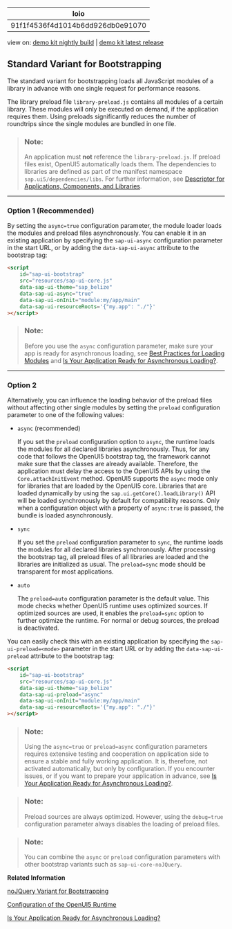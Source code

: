 <!-- loio91f1f4536f4d1014b6dd926db0e91070 -->

| loio |
| -----|
| 91f1f4536f4d1014b6dd926db0e91070 |

<div id="loio">

view on: [demo kit nightly build](https://openui5nightly.hana.ondemand.com/#/topic/91f1f4536f4d1014b6dd926db0e91070) | [demo kit latest release](https://openui5.hana.ondemand.com/#/topic/91f1f4536f4d1014b6dd926db0e91070)</div>

## Standard Variant for Bootstrapping

The standard variant for bootstrapping loads all JavaScript modules of a library in advance with one single request for performance reasons.

The library preload file `library-preload.js` contains all modules of a certain library. These modules will only be executed on demand, if the application requires them. Using preloads significantly reduces the number of roundtrips since the single modules are bundled in one file.

> ### Note:  
> An application must **not** reference the `library-preload.js`. If preload files exist, OpenUI5 automatically loads them. The dependencies to libraries are defined as part of the manifest namespace `sap.ui5/dependencies/libs`. For further information, see [Descriptor for Applications, Components, and Libraries](Descriptor_for_Applications,_Components,_and_Libraries_be0cf40.md).

***

<a name="loio91f1f4536f4d1014b6dd926db0e91070__section_ob3_llh_1gb"/>

### Option 1 \(Recommended\)

By setting the `async=true` configuration parameter, the module loader loads the modules and preload files asynchronously. You can enable it in an existing application by specifying the `sap-ui-async` configuration parameter in the start URL, or by adding the `data-sap-ui-async` attribute to the bootstrap tag:

``` html
<script
    id="sap-ui-bootstrap"
    src="resources/sap-ui-core.js"
    data-sap-ui-theme="sap_belize"
    data-sap-ui-async="true"
    data-sap-ui-onInit="module:my/app/main"
    data-sap-ui-resourceRoots='{"my.app": "./"}'
></script>
```

> ### Note:  
> Before you use the `async` configuration parameter, make sure your app is ready for asynchronous loading, see [Best Practices for Loading Modules](Best_Practices_for_Loading_Modules_00737d6.md) and [Is Your Application Ready for Asynchronous Loading?](Is_Your_Application_Ready_for_Asynchronous_Loading_493a15a.md).

***

<a name="loio91f1f4536f4d1014b6dd926db0e91070__section_ypn_xlh_1gb"/>

### Option 2

Alternatively, you can influence the loading behavior of the preload files without affecting other single modules by setting the `preload` configuration parameter to one of the following values:

-   `async` \(recommended\)

    If you set the `preload` configuration option to `async`, the runtime loads the modules for all declared libraries asynchronously. Thus, for any code that follows the OpenUI5 bootstrap tag, the framework cannot make sure that the classes are already available. Therefore, the application must delay the access to the OpenUI5 APIs by using the `Core.attachInitEvent` method. OpenUI5 supports the `async` mode only for libraries that are loaded by the OpenUI5 core. Libraries that are loaded dynamically by using the `sap.ui.getCore().loadLibrary()` API will be loaded synchronously by default for compatibility reasons. Only when a configuration object with a property of `async:true` is passed, the bundle is loaded asynchronously.

-   `sync`

    If you set the `preload` configuration parameter to `sync`, the runtime loads the modules for all declared libraries synchronously. After processing the bootstrap tag, all preload files of all libraries are loaded and the libraries are initialized as usual. The `preload=sync` mode should be transparent for most applications.

-   `auto`

    The `preload=auto` configuration parameter is the default value. This mode checks whether OpenUI5 runtime uses optimized sources. If optimized sources are used, it enables the `preload=sync` option to further optimize the runtime. For normal or debug sources, the preload is deactivated.


You can easily check this with an existing application by specifying the `sap-ui-preload=<mode>` parameter in the start URL or by adding the `data-sap-ui-preload` attribute to the bootstrap tag:

``` html
<script
    id="sap-ui-bootstrap"
    src="resources/sap-ui-core.js"
    data-sap-ui-theme="sap_belize"
    data-sap-ui-preload="async"
    data-sap-ui-onInit="module:my/app/main"
    data-sap-ui-resourceRoots='{"my.app": "./"}'
></script>
```

> ### Note:  
> Using the `async=true` or `preload=async` configuration parameters requires extensive testing and cooperation on application side to ensure a stable and fully working application. It is, therefore, not activated automatically, but only by configuration. If you encounter issues, or if you want to prepare your application in advance, see [Is Your Application Ready for Asynchronous Loading?](Is_Your_Application_Ready_for_Asynchronous_Loading_493a15a.md).

> ### Note:  
> Preload sources are always optimized. However, using the `debug=true` configuration parameter always disables the loading of preload files.

> ### Note:  
> You can combine the `async` or `preload` configuration parameters with other bootstrap variants such as `sap-ui-core-noJQuery`.

**Related Information**  


[noJQuery Variant for Bootstrapping](noJQuery_Variant_for_Bootstrapping_91f1dd0.md)

[Configuration of the OpenUI5 Runtime](Configuration_of_the_OpenUI5_Runtime_91f08de.md)

[Is Your Application Ready for Asynchronous Loading?](Is_Your_Application_Ready_for_Asynchronous_Loading_493a15a.md)

